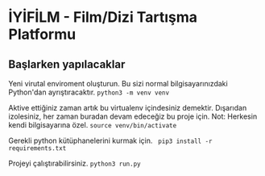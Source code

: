 # İYİFİLM - Film/Dizi Tartışma Platformu

## Başlarken yapılacaklar

Yeni virutal enviroment oluşturun.
Bu sizi normal bilgisayarınızdaki Python'dan ayrıştıracaktır.
``` python3 -m venv venv ```

Aktive ettiğiniz zaman artık bu virtualenv içindesiniz demektir. Dışarıdan izolesiniz, her zaman buradan devam edeceğiz bu proje için.
Not: Herkesin kendi bilgisayarına özel.
``` source venv/bin/activate ```

Gerekli python kütüphanelerini kurmak için.
``` pip3 install -r requirements.txt```

Projeyi çalıştırabilirsiniz.
``` python3 run.py ```

